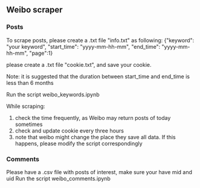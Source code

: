 ## Weibo scraper

### Posts
To scrape posts, please create a .txt file "info.txt" as following:
{"keyword": "your keyword", "start_time": "yyyy-mm-hh-mm", "end_time": "yyyy-mm-hh-mm", "page":1}

please create a .txt file "cookie.txt", and save your cookie.

Note: it is suggested that the duration between start_time and end_time is less than 6 months


Run the script weibo_keywords.ipynb

While scraping:
1. check the time frequently, as Weibo may return posts of today sometimes
2. check and update cookie every three hours
3. note that weibo might change the place they save all data. If this happens, please modify the script correspondingly

### Comments
Please have a .csv file with posts of interest, make sure your have mid and uid
Run the script weibo_comments.ipynb
